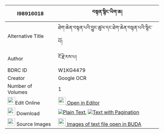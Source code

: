 |I98916018|བསྟན་སྙིང་ཡིག་ཆ། 
| --- | --- 
|Alternative Title |ཐེག་ཆེན་བསྟན་པའི་བྱུང་ཚུལ་དང་ཐེག་ཆེན་བསྟན་པའི་སྙིང་པོ།
|Author| ངོ་རྗེ་རས་པ།
|BDRC ID | W1KG4479
|Creator | Google OCR
|Number of Volumes| 1
|<img width="25" src="https://img.icons8.com/color/25/000000/edit-property.png">Edit Online| [<img width="25" src="https://avatars.githubusercontent.com/u/45091458?s=200&v=4"> Open in Editor](http://editor.openpecha.org/I98916018)
|<img width="25" src="https://img.icons8.com/fluent/48/000000/download-2.png"/>  Download | [![](https://img.icons8.com/color/20/000000/txt.png)Plain Text](https://github.com/Openpecha/I98916018/releases/download/v1/ten_nying_yikcha_plain_I98916018.zip), [![](https://img.icons8.com/color/20/000000/txt.png)Text with Pagination](https://github.com/Openpecha/I98916018/releases/download/v1/ten_nying_yikcha_pages_I98916018.zip)
|<img width="25" src="https://img.icons8.com/plasticine/100/000000/pictures-folder.png"/>  Source Images | [<img width="25" src="https://library.bdrc.io/icons/BUDA-small.svg"> Images of text file open in BUDA](https://library.bdrc.io/show/bdr:W1KG4479)